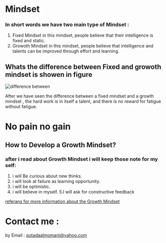 

# Mindset
### In short words we have two main type of  Mindset :
1. Fixed Mindset in this mindset, people believe that their intelligence is fixed and static. 
2. Growoth Mindset in this mindset, people believe that intelligence and talents can be improved through effort and learning.


## Whats the difference between Fixed and growoth mindset is showen in figure


![difference between](https://i2.wp.com/atlassianblog.wpengine.com/wp-content/uploads/NewGrowthMindset2.png?resize=768%2C960&ssl=1)

After we have seen the difference between a fixed mindset and a growth mindset , the hard work is in itself a talent, and there is no reward for fatigue without fatigue.

# No pain no gain 

## How to Develop a Growth Mindset?


### after i read about Growth Mindset i will keep those note for my self:
1. i will Be curious about new thinks.
2. i will look at failure as learning opportunity.
3. i will be optimistic.
4. i will believe in myself.
5.I will ask for constructive feedback




[ referans for more information about the Growth Mindset](https://www.atlassian.com/blog/inside-atlassian/growth-mindset)

# Contact me :

 by Email : <qutadaalmomani@yahoo.com>
